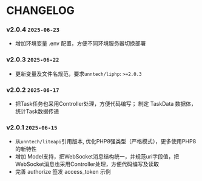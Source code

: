 CHANGELOG
=========

### v2.0.4 `2025-06-23`
* 增加环境变量 .env 配置，方便不同环境服务器切换部署

### v2.0.3 `2025-06-22`
* 更新变量及文件名规范，要求`unntech/liphp`: `>=2.0.3`

### v2.0.2 `2025-06-17`
* 把Task任务也采用Controller处理，方便代码编写； 制定 TaskData 数据体，统计Task数据传递

### v2.0.1 `2025-06-15`
* 从`unntech/liteapi`引用版本, 优化PHP8强类型（严格模式），更多使用PHP8的新特性
* 增加 Model支持，把WebSocket消息结构统一，并规范uri字段值，把WebSocket消息也采用Controller处理，方便代码编写及读取
* 完善 authorize 签发 access_token 示例